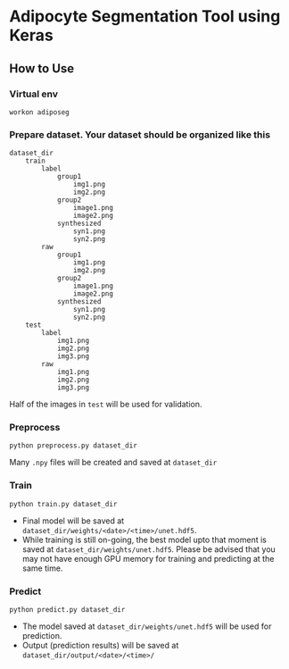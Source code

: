 # Adipocyte Segmentation Tool using Keras

## How to Use

### Virtual env

```
workon adiposeg
```

### Prepare dataset. Your dataset should be organized like this

```
dataset_dir
	train
		label
			group1
				img1.png
				img2.png
			group2
				image1.png
				image2.png
			synthesized
				syn1.png
				syn2.png
		raw
			group1
				img1.png
				img2.png
			group2
				image1.png
				image2.png
			synthesized
				syn1.png
				syn2.png
	test
		label
			img1.png
			img2.png
			img3.png
		raw
			img1.png
			img2.png
			img3.png
```
Half of the images in `test` will be used for validation.

### Preprocess

```
python preprocess.py dataset_dir
```

Many `.npy` files will be created and saved at `dataset_dir`

### Train

```
python train.py dataset_dir
```

* Final model will be saved at `dataset_dir/weights/<date>/<time>/unet.hdf5`.
* While training is still on-going, the best model upto that moment
is saved at `dataset_dir/weights/unet.hdf5`. Please be advised that you may
not have enough GPU memory for training and predicting at the same time.

### Predict

```
python predict.py dataset_dir
```

* The model saved at `dataset_dir/weights/unet.hdf5` will be used for prediction.
* Output (prediction results) will be saved at `dataset_dir/output/<date>/<time>/`
